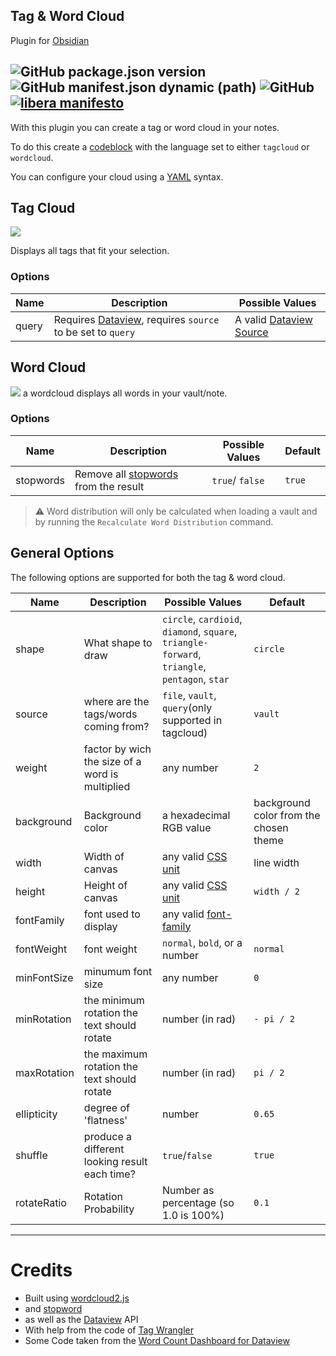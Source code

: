 ## Tag & Word Cloud

Plugin for [Obsidian](https://obsidian.md)

![GitHub package.json version](https://img.shields.io/github/package-json/v/joethei/obsidian-tagcloud)
![GitHub manifest.json dynamic (path)](https://img.shields.io/github/manifest-json/minAppVersion/joethei/obsidian-tagcloud?label=lowest%20supported%20app%20version)
![GitHub](https://img.shields.io/github/license/joethei/obsidian-tagcloud)
[![libera manifesto](https://img.shields.io/badge/libera-manifesto-lightgrey.svg)](https://liberamanifesto.com)
---


With this plugin you can create a tag or word cloud in your notes.

To do this create a [codeblock](https://help.obsidian.md/How+to/Format+your+notes#Code+blocks) with the language set to either `tagcloud` or `wordcloud`.

You can configure your cloud using a [YAML](https://learnxinyminutes.com/docs/yaml/) syntax.

## Tag Cloud
![](https://i.joethei.space/9URSIqXbEs.png)

Displays all tags that fit your selection.

### Options

| **Name** | **Description**                                                                                                | **Possible Values**                                                                        |
|----------|----------------------------------------------------------------------------------------------------------------|--------------------------------------------------------------------------------------------|
| query    | Requires [Dataview](https://github.com/blacksmithgu/obsidian-dataview), requires `source` to be set to `query` | A valid [Dataview Source](https://blacksmithgu.github.io/obsidian-dataview/query/sources/) |

## Word Cloud

![](https://i.joethei.space/7WCqI74ca8.png)
a wordcloud displays all words in your vault/note.


### Options

| **Name**  | **Description**                                                                                                 | **Possible Values** | **Default** |
|-----------|-----------------------------------------------------------------------------------------------------------------|---------------------|-------------|
| stopwords | Remove all [stopwords](https://www.opinosis-analytics.com/knowledge-base/stop-words-explained/) from the result | `true`/ `false`     | `true`      |

> ⚠ Word distribution will only be calculated when loading a vault and by running the `Recalculate Word Distribution` command.

## General Options
The following options are supported for both the tag & word cloud.

| **Name**    | **Description**                                 | **Possible Values**                                                                           | **Default**                            |
|-------------|-------------------------------------------------|-----------------------------------------------------------------------------------------------|----------------------------------------|
| shape       | What shape to draw                              | `circle`, `cardioid`, `diamond`, `square`, `triangle-forward`, `triangle`, `pentagon`, `star` | `circle`                               |
| source      | where are the tags/words coming from?           | `file`, `vault`, `query`(only supported in tagcloud)                                          | `vault`                                |
| weight      | factor by wich the size of a word is multiplied | any number                                                                                    | `2`                                    |
| background  | Background color                                | a hexadecimal RGB value                                                                       | background color from the chosen theme |
| width       | Width of canvas                                 | any valid [CSS unit](https://developer.mozilla.org/docs/Web/CSS/length)                       | line width                             |
| height      | Height of canvas                                | any valid [CSS unit](https://developer.mozilla.org/docs/Web/CSS/length)                       | `width / 2`                            |
| fontFamily  | font used to display                            | any valid [font-family](https://developer.mozilla.org/docs/Web/CSS/font-family)               |                                        |
| fontWeight  | font weight                                     | `normal`, `bold`, or a number                                                                 | `normal`                               |
| minFontSize | minumum font size                               | any number                                                                                    | `0`                                    |
| minRotation | the minimum rotation the text should rotate     | number (in rad)                                                                               | `- pi / 2`                             |
| maxRotation | the maximum rotation the text should rotate     | number (in rad)                                                                               | `pi / 2`                               |
| ellipticity | degree of 'flatness'                            | number                                                                                        | `0.65`                                 |
| shuffle     | produce a different looking result each time?   | `true`/`false`                                                                                | `true`                                 |
| rotateRatio | Rotation Probability                            | Number as percentage	(so 1.0 is 100%)                                                         | `0.1`                                  |

---
# Credits

- Built using [wordcloud2.js](https://github.com/timdream/wordcloud2.js)
- and [stopword](https://github.com/fergiemcdowall/stopword)
- as well as the [Dataview](https://github.com/blacksmithgu/obsidian-dataview) API
- With help from the code of [Tag Wrangler](https://github.com/pjeby/tag-wrangler)
- Some Code taken from the [Word Count Dashboard for Dataview](https://gist.github.com/chrisgrieser/ac16a80cdd9e8e0e84606cc24e35ad99)



